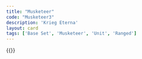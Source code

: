 ```yaml
---
title: "Musketeer"
code: "Musketeer3"
description: 'Krieg Eterna'
layout: card
tags: ['Base Set', 'Musketeer', 'Unit', 'Ranged']
---
```

{{<card-detail-page code="Musketeer3" artwork="Portrait of a Musketeer by José San Bartolomé Llaneces (1900)" attr="Alexandre Dumas" book="The Count of Monte Cristo"/>}}